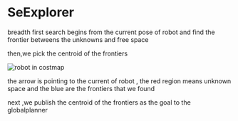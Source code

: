 # SeExplorer

breadth first search begins from the current pose of robot and find the frontier betweens the unknowns and free space

then,we pick the centroid of the frontiers

![robot in costmap](http://upload-images.jianshu.io/upload_images/635586-078e70d6eee96cef.png?imageMogr2/auto-orient/strip%7CimageView2/2/w/575)

the arrow is pointing to the current of robot , the red region means unknown space and the blue are the frontiers that we found 

next ,we publish the centroid of the frontiers as the goal to the globalplanner
